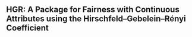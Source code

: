 ## HGR: A Package for Fairness with Continuous Attributes using the Hirschfeld–Gebelein–Rényi Coefficient